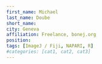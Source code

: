```yaml
---
first_name: Michael
last_name: Doube
short_name: 
city: Geneva
affiliation: Freelance, bonej.org
position: 
tags: [ImageJ / Fiji, NAPARI, R]
#categories: [cat1, cat2, cat3]
---
```

